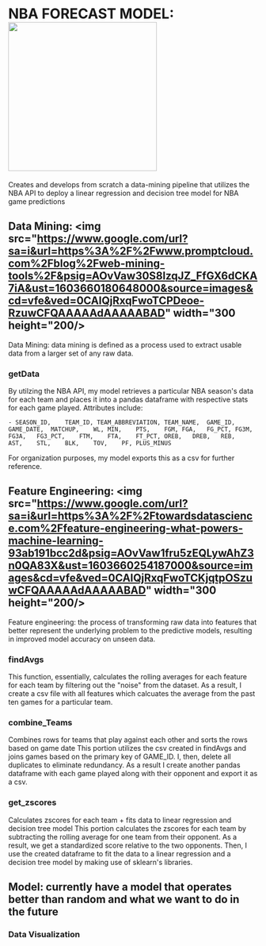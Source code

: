 # NBA FORECAST MODEL: <img src="https://a4.espncdn.com/combiner/i?img=%2Fi%2Fespn%2Fmisc_logos%2F500%2Fnba.png" width="300" height="300"/>

Creates and develops from scratch a data-mining pipeline that utilizes the NBA API to deploy a linear regression and decision tree model for NBA game predictions

## Data Mining: <img src="https://www.google.com/url?sa=i&url=https%3A%2F%2Fwww.promptcloud.com%2Fblog%2Fweb-mining-tools%2F&psig=AOvVaw30S8lzqJZ_FfGX6dCKA7iA&ust=1603660180648000&source=images&cd=vfe&ved=0CAIQjRxqFwoTCPDeoe-RzuwCFQAAAAAdAAAAABAD" width="300 height="200/>

Data Mining: data mining is defined as a process used to extract usable data from a larger set of any raw data.
### getData
By utilzing the NBA API, my model retrieves a particular NBA season's data for each team and places it into a pandas dataframe with respective stats for each game played. Attributes include:  

    - SEASON_ID,	TEAM_ID, TEAM_ABBREVIATION,	TEAM_NAME,	GAME_ID,	GAME_DATE,	MATCHUP,	WL,	MIN,	PTS,	FGM, FGA,	FG_PCT,	FG3M,	FG3A,	FG3_PCT,	FTM,	FTA,	FT_PCT,	OREB,	DREB,	REB,	AST,	STL,	BLK,	TOV,	PF,	PLUS_MINUS

For organization purposes, my model exports this as a csv for further reference. 

## Feature Engineering: <img src="https://www.google.com/url?sa=i&url=https%3A%2F%2Ftowardsdatascience.com%2Ffeature-engineering-what-powers-machine-learning-93ab191bcc2d&psig=AOvVaw1fru5zEQLywAhZ3n0QA83X&ust=1603660254187000&source=images&cd=vfe&ved=0CAIQjRxqFwoTCKjqtpOSzuwCFQAAAAAdAAAAABAD" width="300 height="200/>

Feature engineering: the process of transforming raw data into features that better represent the underlying problem to the predictive models, resulting in improved model accuracy on unseen data.

### findAvgs
This function, essentially, calculates the rolling averages for each feature for each team by filtering out the "noise" from the dataset. As a result, I create a csv file with all features which calcuates the average from the past ten games for a particular team.

### combine_Teams
Combines rows for teams that play against each other and sorts the rows based on game date
This portion utilizes the csv created in findAvgs and joins games based on the primary key of GAME_ID. I, then, delete all duplicates to eliminate redundancy. As a result I create another pandas dataframe with each game played along with their opponent and export it as a csv.

### get_zscores
Calculates zscores for each team + fits data to linear regression and decision tree model
This portion calculates the zscores for each team by subtracting the rolling average for one team from their opponent. As a result, we get a standardized score relative to the two opponents. Then, I use the created dataframe to fit the data to a linear regression and a decision tree model by making use of sklearn's libraries.

## Model: currently have a model that operates better than random and what we want to do in the future
### Data Visualization


